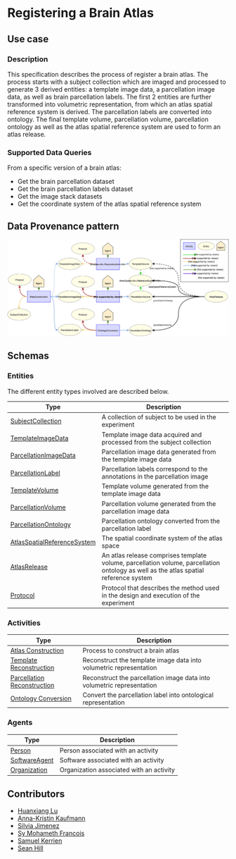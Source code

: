 # Registering a Brain Atlas

## Use case

### Description

This specification describes the process of register a brain atlas. The process starts with a subject collection which
are imaged and processed to generate 3 derived entities: a template image data, a parcellation image data, as well as
brain parcellation labels. The first 2 entities are further transformed into volumetric representation, from which an
atlas spatial reference system is derived. The parcellation labels are converted into ontology. The final template
volume, parcellation volume, parcellation ontology as well as the atlas spatial reference system are used to form an
atlas release.

### Supported Data Queries

From a specific version of a brain atlas:

* Get the brain parcellation dataset
* Get the brain parcellation labels dataset
* Get the image stack datasets
* Get the coordinate system of the atlas spatial reference system


## Data Provenance pattern

![Registering a brain atlas](../../../assets/provtemplates/atlas-registration-prov-template.svg)


## Schemas

### Entities

The different entity types involved are described below.

| Type  | Description|
| ------------- | ------------- |
| [SubjectCollection](https://bbp-nexus.epfl.ch/datamodels/class-subjectcollection.html)  |     A collection of subject to be used in the experiment  |
| [TemplateImageData](https://bbp-nexus.epfl.ch/datamodels/class-templateimagedata.html)  |  Template image data acquired and processed from the subject collection  |
| [ParcellationImageData](https://bbp-nexus.epfl.ch/datamodels/class-parcellationimagedata.html)  |  Parcellation image data generated from the template image data  |
| [ParcellationLabel](https://bbp-nexus.epfl.ch/datamodels/class-parcellationlabel.html)  |  Parcellation labels correspond to the annotations in the parcellation image  |
| [TemplateVolume](https://bbp-nexus.epfl.ch/datamodels/class-templatevolume.html)  |  Template volume generated from the template image data  |
| [ParcellationVolume](https://bbp-nexus.epfl.ch/datamodels/class-parcellationvolume.html)  |  Parcellation volume generated from the parcellation image data  |
| [ParcellationOntology](https://bbp-nexus.epfl.ch/datamodels/class-parcellationontology.html)  |  Parcellation ontology converted from the parcellation label  |
| [AtlasSpatialReferenceSystem](https://bbp-nexus.epfl.ch/datamodels/class-atlasspatialreferencesystem.html)  |  The spatial coordinate system of the atlas space  |
| [AtlasRelease](https://bbp-nexus.epfl.ch/datamodels/class-atlasrelease.html)  | An atlas release comprises template volume, parcellation volume, parcellation ontology as well as the atlas spatial reference system  |
| [Protocol](https://bbp-nexus.epfl.ch/datamodels/class-experimentalprotocol.html)                          |     Protocol that describes the method used in the design and execution of the experiment      |


### Activities

| Type  | Description|
| ------------- | ------------- |
| [Atlas Construction](https://bbp-nexus.epfl.ch/datamodels/class-atlasconstruction.html)   |  Process to construct a brain atlas  |
| [Template Reconstruction](https://bbp-nexus.epfl.ch/datamodels/class-templatereconstruction.html)   |  Reconstruct the template image data into volumetric representation  |
| [Parcellation Reconstruction](https://bbp-nexus.epfl.ch/datamodels/class-parcellationreconstruction.html)   |  Reconstruct the parcellation image data into volumetric representation  |
| [Ontology Conversion](https://bbp-nexus.epfl.ch/datamodels/class-ontologyconversion.html)   |  Convert the parcellation label into ontological representation  |

### Agents

| Type  | Description|
| ------------- | ------------- |
| [Person](https://bbp-nexus.epfl.ch/datamodels/class-schemaperson.html)                                        |    Person associated with an activity      |
| [SoftwareAgent](https://bbp-nexus.epfl.ch/datamodels/class-provsoftwareagent.html)                          |    Software associated with an activity      |
| [Organization](https://bbp-nexus.epfl.ch/datamodels/class-schemaorganization.html)                            |    Organization associated with an activity      |


## Contributors

* [Huanxiang Lu](mailto:huanxiang.lu@epfl.ch)
* [Anna-Kristin Kaufmann](mailto:anna-kristin.kaufmann@epfl.ch)
* [Silvia Jimenez](mailto:silvia.jimenez@epfl.ch)
* [Sy Mohameth Francois](mailto:mohameth.sy@epfl.ch)
* [Samuel Kerrien](mailto:samuel.kerrien@epfl.ch)
* [Sean Hill](mailto:sean.hill@epfl.ch)